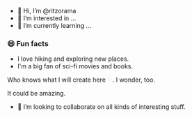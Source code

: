 - 👋 Hi, I’m @ritzorama
- 👀 I’m interested in ...
- 🌱 I’m currently learning ...


### 😄 Fun facts

* I love hiking and exploring new places.
* I'm a big fan of sci-fi movies and books.

<!---
ritzorama/ritzorama is a ✨ special ✨ repository because its `README.md` (this file) appears on your GitHub profile.
You can click the Preview link to take a look at your changes.
--->
Who knows what I will create here <img src="help.svg" width="12px" />. I wonder, too.

It could be amazing.

- 💞️ I’m looking to collaborate on all kinds of interesting stuff.
